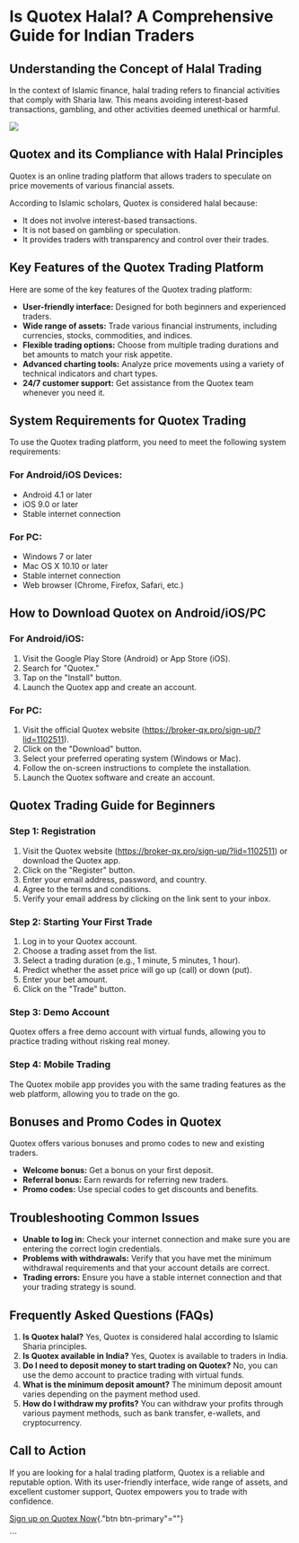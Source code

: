 # Is Quotex Halal? A Comprehensive Guide for Indian Traders

## Understanding the Concept of Halal Trading

In the context of Islamic finance, halal trading refers to financial
activities that comply with Sharia law. This means avoiding
interest-based transactions, gambling, and other activities deemed
unethical or harmful.

[![](https://static.quotex.io/files/4_en/300_250.jpg)](https://traff.sbs/brokerqxlid)

## Quotex and its Compliance with Halal Principles

Quotex is an online trading platform that allows traders to speculate on
price movements of various financial assets.

According to Islamic scholars, Quotex is considered halal because:

-   It does not involve interest-based transactions.
-   It is not based on gambling or speculation.
-   It provides traders with transparency and control over their trades.

## Key Features of the Quotex Trading Platform

Here are some of the key features of the Quotex trading platform:

-   **User-friendly interface:** Designed for both beginners and
    experienced traders.
-   **Wide range of assets:** Trade various financial instruments,
    including currencies, stocks, commodities, and indices.
-   **Flexible trading options:** Choose from multiple trading durations
    and bet amounts to match your risk appetite.
-   **Advanced charting tools:** Analyze price movements using a variety
    of technical indicators and chart types.
-   **24/7 customer support:** Get assistance from the Quotex team
    whenever you need it.

## System Requirements for Quotex Trading

To use the Quotex trading platform, you need to meet the following
system requirements:

### For Android/iOS Devices:

-   Android 4.1 or later
-   iOS 9.0 or later
-   Stable internet connection

### For PC:

-   Windows 7 or later
-   Mac OS X 10.10 or later
-   Stable internet connection
-   Web browser (Chrome, Firefox, Safari, etc.)

## How to Download Quotex on Android/iOS/PC

### For Android/iOS:

1.  Visit the Google Play Store (Android) or App Store (iOS).
2.  Search for "Quotex."
3.  Tap on the "Install" button.
4.  Launch the Quotex app and create an account.

### For PC:

1.  Visit the official Quotex website
    (https://broker-qx.pro/sign-up/?lid=1102511).
2.  Click on the "Download" button.
3.  Select your preferred operating system (Windows or Mac).
4.  Follow the on-screen instructions to complete the installation.
5.  Launch the Quotex software and create an account.

## Quotex Trading Guide for Beginners

### Step 1: Registration

1.  Visit the Quotex website
    (https://broker-qx.pro/sign-up/?lid=1102511) or download the Quotex
    app.
2.  Click on the "Register" button.
3.  Enter your email address, password, and country.
4.  Agree to the terms and conditions.
5.  Verify your email address by clicking on the link sent to your
    inbox.

### Step 2: Starting Your First Trade

1.  Log in to your Quotex account.
2.  Choose a trading asset from the list.
3.  Select a trading duration (e.g., 1 minute, 5 minutes, 1 hour).
4.  Predict whether the asset price will go up (call) or down (put).
5.  Enter your bet amount.
6.  Click on the "Trade" button.

### Step 3: Demo Account

Quotex offers a free demo account with virtual funds, allowing you to
practice trading without risking real money.

### Step 4: Mobile Trading

The Quotex mobile app provides you with the same trading features as the
web platform, allowing you to trade on the go.

## Bonuses and Promo Codes in Quotex

Quotex offers various bonuses and promo codes to new and existing
traders.

-   **Welcome bonus:** Get a bonus on your first deposit.
-   **Referral bonus:** Earn rewards for referring new traders.
-   **Promo codes:** Use special codes to get discounts and benefits.

## Troubleshooting Common Issues

-   **Unable to log in:** Check your internet connection and make sure
    you are entering the correct login credentials.
-   **Problems with withdrawals:** Verify that you have met the minimum
    withdrawal requirements and that your account details are correct.
-   **Trading errors:** Ensure you have a stable internet connection and
    that your trading strategy is sound.

## Frequently Asked Questions (FAQs)

1.  **Is Quotex halal?** Yes, Quotex is considered halal according to
    Islamic Sharia principles.
2.  **Is Quotex available in India?** Yes, Quotex is available to
    traders in India.
3.  **Do I need to deposit money to start trading on Quotex?** No, you
    can use the demo account to practice trading with virtual funds.
4.  **What is the minimum deposit amount?** The minimum deposit amount
    varies depending on the payment method used.
5.  **How do I withdraw my profits?** You can withdraw your profits
    through various payment methods, such as bank transfer, e-wallets,
    and cryptocurrency.

## Call to Action

If you are looking for a halal trading platform, Quotex is a reliable
and reputable option. With its user-friendly interface, wide range of
assets, and excellent customer support, Quotex empowers you to trade
with confidence.

[Sign up on Quotex
Now](\%22https://broker-qx.pro/sign-up/?lid=1102511\%22){."btn
btn-primary"=""}

\`\`\`

